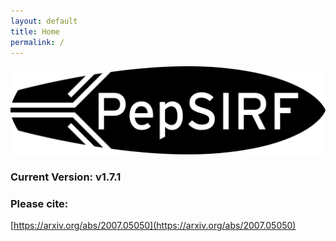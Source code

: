 ```yaml
---
layout: default
title: Home
permalink: /
---
```


<img src="./assets/images/PepSIRF_logo_BW.png" alt="" width="1024">


### Current Version: v1.7.1

### Please cite:
[https://arxiv.org/abs/2007.05050](https://arxiv.org/abs/2007.05050)

